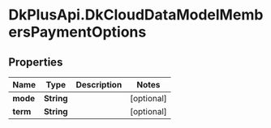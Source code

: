 # DkPlusApi.DkCloudDataModelMembersPaymentOptions

## Properties
Name | Type | Description | Notes
------------ | ------------- | ------------- | -------------
**mode** | **String** |  | [optional] 
**term** | **String** |  | [optional] 



